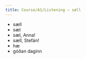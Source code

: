 ```yaml
---
title: Course/A1/Listening – sæll
---
```


* sæll
* sæl
* sæl, Anna!
* sæll, Stefán!
* hæ
* góðan daginn